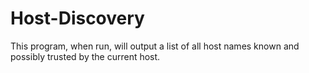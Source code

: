 # Host-Discovery
This program, when run, will output a list of all host names known and possibly trusted by the current host.
